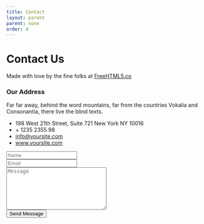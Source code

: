 ```yaml
---
title: Contact
layout: parent
parent: none
order: 4
---
```


<div class="fh5co-parallax" style="background-image: url(images/home-image-3.jpg);" data-stellar-background-ratio="0.5">
	<div class="overlay"></div>
	<div class="container">
		<div class="row">
			<div class="col-md-8 col-md-offset-2 col-sm-12 col-sm-offset-0 col-xs-12 col-xs-offset-0 text-center fh5co-table">
				<div class="fh5co-intro fh5co-table-cell animate-box">
					<h1 class="text-center">Contact Us</h1>
					<p>Made with love by the fine folks at <a href="http://freehtml5.co">FreeHTML5.co</a></p>
				</div>
			</div>
		</div>
	</div>
</div>
<!-- end: fh5co-parallax -->
<!-- end:fh5co-hero -->
<div id="fh5co-contact">
	<div class="container">
		<form action="#">
			<div class="row">
				<div class="col-md-6 animate-box">
					<h3 class="section-title">Our Address</h3>
					<p>Far far away, behind the word mountains, far from the countries Vokalia and Consonantia, there live the blind texts.</p>
					<ul class="contact-info">
						<li><i class="icon-location-pin"></i>198 West 21th Street, Suite 721 New York NY 10016</li>
						<li><i class="icon-phone2"></i>+ 1235 2355 98</li>
						<li><i class="icon-mail"></i><a href="#">info@yoursite.com</a></li>
						<li><i class="icon-globe2"></i><a href="#">www.yoursite.com</a></li>
					</ul>
				</div>
				<div class="col-md-6 animate-box">
					<div class="row">
						<div class="col-md-6">
							<div class="form-group">
								<input type="text" class="form-control" placeholder="Name">
							</div>
						</div>
						<div class="col-md-6">
							<div class="form-group">
								<input type="text" class="form-control" placeholder="Email">
							</div>
						</div>
						<div class="col-md-12">
							<div class="form-group">
								<textarea name="" class="form-control" id="" cols="30" rows="7" placeholder="Message"></textarea>
							</div>
						</div>
						<div class="col-md-12">
							<div class="form-group">
								<input type="submit" value="Send Message" class="btn btn-primary">
							</div>
						</div>
					</div>
				</div>
			</div>
		</form>
	</div>
</div>
<!-- END fh5co-contact -->
<div id="map" class="fh5co-map"></div>
<!-- END map -->